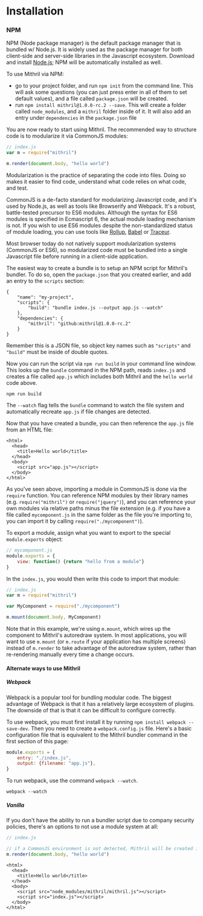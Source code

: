 # Installation

### NPM

NPM (Node package manager) is the default package manager that is bundled w/ Node.js. It is widely used as the package manager for both client-side and server-side libraries in the Javascript ecosystem. Download and install [Node.js](https://nodejs.org); NPM will be automatically installed as well.

To use Mithril via NPM:

- go to your project folder, and run `npm init` from the command line. This will ask some questions (you can just press enter in all of them to set default values), and a file called `package.json` will be created.
- run `npm install mithril@1.0.0-rc.2 --save`. This will create a folder called `node_modules`, and a `mithril` folder inside of it. It will also add an entry under `dependencies` in the `package.json` file

You are now ready to start using Mithril. The recommended way to structure code is to modularize it via CommonJS modules:

```javascript
// index.js
var m = require("mithril")

m.render(document.body, "hello world")
```

Modularization is the practice of separating the code into files. Doing so makes it easier to find code, understand what code relies on what code, and test.

CommonJS is a de-facto standard for modularizing Javascript code, and it's used by Node.js, as well as tools like Browserify and Webpack. It's a robust, battle-tested precursor to ES6 modules. Although the syntax for ES6 modules is specified in Ecmascript 6, the actual module loading mechanism is not. If you wish to use ES6 modules despite the non-standardized status of module loading, you can use tools like [Rollup](http://rollupjs.org/), [Babel](https://babeljs.io/) or [Traceur](https://github.com/google/traceur-compiler).

Most browser today do not natively support modularization systems (CommonJS or ES6), so modularized code must be bundled into a single Javascript file before running in a client-side application.

The easiest way to create a bundle is to setup an NPM script for Mithril's bundler. To do so, open the `package.json` that you created earlier, and add an entry to the `scripts` section:

```
{
	"name": "my-project",
	"scripts": {
		"build": "bundle index.js --output app.js --watch"
	},
	"dependencies": {
		"mithril": "github:mithril@1.0.0-rc.2"
	}
}
```

Remember this is a JSON file, so object key names such as `"scripts"` and `"build"` must be inside of double quotes.

Now you can run the script via `npm run build` in your command line window. This looks up the `bundle` command in the NPM path, reads `index.js` and creates a file called `app.js` which includes both Mithril and the `hello world` code above.

```
npm run build
```

The `--watch` flag tells the `bundle` command to watch the file system and automatically recreate `app.js` if file changes are detected.

Now that you have created a bundle, you can then reference the `app.js` file from an HTML file:

```markup
<html>
  <head>
    <title>Hello world</title>
  </head>
  <body>
    <script src="app.js"></script>
  </body>
</html>
```

As you've seen above, importing a module in CommonJS is done via the `require` function. You can reference NPM modules by their library names (e.g. `require("mithril")` or `require("jquery")`), and you can reference your own modules via relative paths minus the file extension (e.g. if you have a file called `mycomponent.js` in the same folder as the file you're importing to, you can import it by calling `require("./mycomponent")`).

To export a module, assign what you want to export to the special `module.exports` object:

```javascript
// mycomponent.js
module.exports = {
	view: function() {return "hello from a module"}
}
```

In the `index.js`, you would then write this code to import that module:

```javascript
// index.js
var m = require("mithril")

var MyComponent = require("./mycomponent")

m.mount(document.body, MyComponent)
```

Note that in this example, we're using `m.mount`, which wires up the component to Mithril's autoredraw system. In most applications, you will want to use `m.mount` (or `m.route` if your application has multiple screens) instead of `m.render` to take advantage of the autoredraw system, rather than re-rendering manually every time a change occurs.

#### Alternate ways to use Mithril

##### Webpack

Webpack is a popular tool for bundling modular code. The biggest advantage of Webpack is that it has a relatively large ecosystem of plugins. The downside of that is that it can be difficult to configure correctly.

To use webpack, you must first install it by running `npm install webpack --save-dev`. Then you need to create a `webpack.config.js` file. Here's a basic configuration file that is equivalent to the Mithril bundler command in the first section of this page:

```javascript
module.exports = {
	entry: "./index.js",
	output: {filename: "app.js"},
}
```

To run webpack, use the command `webpack --watch`.

```
webpack --watch
```

##### Vanilla

If you don't have the ability to run a bundler script due to company security policies, there's an options to not use a module system at all:

```javascript
// index.js

// if a CommonJS environment is not detected, Mithril will be created in the global scope
m.render(document.body, "hello world")
```

```markup
<html>
  <head>
    <title>Hello world</title>
  </head>
  <body>
    <script src="node_modules/mithril/mithril.js"></script>
    <script src="index.js"></script>
  </body>
</html>
```
